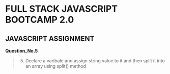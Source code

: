 # FULL STACK JAVASCRIPT BOOTCAMP 2.0

## JAVASCRIPT ASSIGNMENT

**Question_No.5**

>05. Declare a varibale and assign string value to it and then split it into an array using split() method